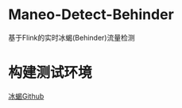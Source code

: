 # Maneo-Detect-Behinder
基于Flink的实时冰蝎(Behinder)流量检测

# 构建测试环境

[冰蝎Github](https://github.com/rebeyond/Behinder/releases)
